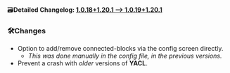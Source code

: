 🗃️**Detailed Changelog: [1.0.18+1.20.1 --> 1.0.19+1.20.1](https://github.com/UltimatChamp/FabricBetterGrass/compare/1.0.18+1.20.1...1.0.19+1.20.1)**

### 🛠️Changes

- Option to add/remove connected-blocks via the config screen directly.
  - _This was done manually in the config file, in the previous versions._
- Prevent a crash with _older_ versions of **YACL**.
